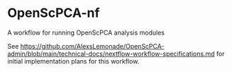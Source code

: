 # OpenScPCA-nf

A workflow for running OpenScPCA analysis modules

See https://github.com/AlexsLemonade/OpenScPCA-admin/blob/main/technical-docs/nextflow-workflow-specifications.md for initial implementation plans for this workflow.
